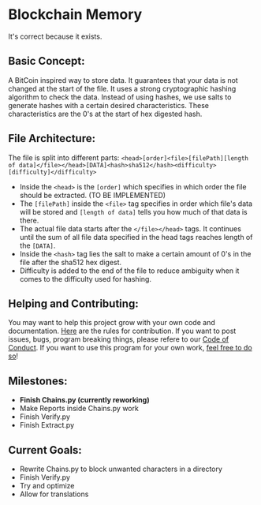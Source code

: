 # Blockchain Memory
It's correct because it exists.

## Basic Concept:
A BitCoin inspired way to store data. It guarantees that your data is not changed at the start of the file. It uses a strong cryptographic hashing algorithm to check the data. Instead of using hashes, we use salts to generate hashes with a certain desired characteristics. These characteristics are the 0's at the start of hex digested hash.

## File Architecture:
The file is split into different parts:
`<head>[order]<file>[filePath][length of data]</file></head>[DATA]<hash>sha512</hash><difficulty>[difficulty]</difficulty>`
- Inside the `<head>` is the `[order]` which specifies in which order the file should be extracted. (TO BE IMPLEMENTED)
- The `[filePath]` inside the `<file>` tag specifies in order which file's data will be stored and `[length of data]` tells you how much of that data is there.
- The actual file data starts after the `</file></head>` tags. It continues until the sum of all file data specified in the head tags reaches length of the `[DATA]`.
- Inside the `<hash>` tag lies the salt to make a certain amount of 0's in the file after the sha512 hex digest. 
- Difficulty is added to the end of the file to reduce ambiguity when it comes to the difficulty used for hashing.

## Helping and Contributing:
You may want to help this project grow with your own code and documentation. [Here](CONTRIBUTING.md) are the rules for contribution. If you want to post issues, bugs, program breaking things, please refere to our [Code of Conduct](CODE_OF_CONDUCT.md). If you want to use this program for your own work, [feel free to do so](LICENSE)!

## Milestones:
- __Finish Chains.py (currently reworking)__
- Make Reports inside Chains.py work
- Finish Verify.py
- Finish Extract.py

## Current Goals:
- Rewrite Chains.py to block unwanted characters in a directory
- Finish Verify.py
- Try and optimize
- Allow for translations
